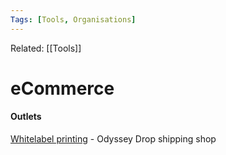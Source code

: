 ```yaml
---
Tags: [Tools, Organisations]
---
```

Related: [[Tools]]

# eCommerce 

#### Outlets
[Whitelabel printing](https://www.printful.com/) - Odyssey Drop shipping shop
